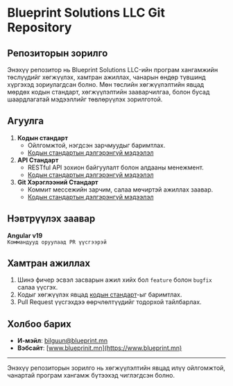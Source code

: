 # Blueprint Solutions LLC Git Repository

## Репозиторын зорилго
Энэхүү репозитор нь Blueprint Solutions LLC-ийн програм хангамжийн төслүүдийг хөгжүүлэх, хамтран ажиллах, чанарын өндөр түвшинд хүргэхэд зориулагдсан болно. Мөн төслийн хөгжүүлэлтийн явцад мөрдөх кодын стандарт, хөгжүүлэлтийн зааварчилгаа, болон бусад шаардлагатай мэдээллийг төвлөрүүлэх зорилготой.

## Агуулга
1. **Кодын стандарт**  
   - Ойлгомжтой, нэгдсэн зарчмуудыг баримтлах.  
   - [Кодын стандартын дэлгэрэнгүй мэдээлэл](./code_standarts.md)
2. **API Стандарт**  
   - RESTful API зохион байгуулалт болон алдааны менежмент.  
   - [Кодын стандартын дэлгэрэнгүй мэдээлэл](./code_standarts.md)
3. **Git Хэрэглээний Стандарт**  
   - Коммит мессежийн зарчим, салаа мөчиртэй ажиллах заавар.
   - [Кодын стандартын дэлгэрэнгүй мэдээлэл](./code_standarts.md)

## Нэвтрүүлэх заавар
  **Angular v19**  
      ```
      Коммандууд оруулаад PR үүсгээрэй
      ```

## Хамтран ажиллах
1. Шинэ фичер эсвэл засварын ажил хийх бол `feature` болон `bugfix` салаа үүсгэх.
2. Кодыг хөгжүүлэх явцад [кодын стандарт](./code_standards.md)-ыг баримтлах.
3. Pull Request үүсгэхдээ өөрчлөлтүүдийг тодорхой тайлбарлах.

## Холбоо барих
- **И-мэйл**: bilguun@blueprint.mn
- **Вэбсайт**: [www.blueprinit.mn](https://www.blueprint.mn)

---

Энэхүү репозиторын зорилго нь хөгжүүлэлтийн явцад илүү ойлгомжтой, чанартай програм хангамж бүтээхэд чиглэгдсэн болно.
